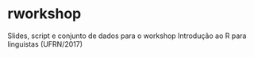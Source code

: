 # rworkshop
Slides, script e conjunto de dados para o workshop Introdução ao R para linguistas (UFRN/2017)
